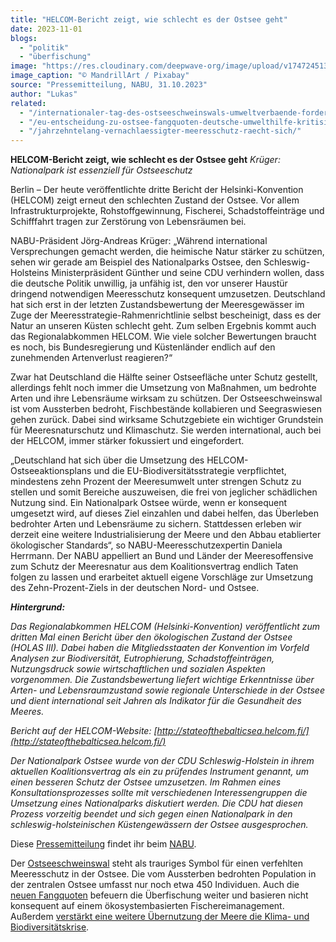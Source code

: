 ```yaml
---
title: "HELCOM-Bericht zeigt, wie schlecht es der Ostsee geht"
date: 2023-11-01
blogs: 
  - "politik"
  - "überfischung"
image: "https://res.cloudinary.com/deepwave-org/image/upload/v1747245131/deepwave.org/Moewen_Ostsee_MandrillArt_Pixabay.jpg"
image_caption: "© MandrillArt / Pixabay"
source: "Pressemitteilung, NABU, 31.10.2023"
author: "Lukas"
related: 
  - "/internationaler-tag-des-ostseeschweinswals-umweltverbaende-fordern-ende-der-stellnetzfischerei-in-verbreitungsgebiet/"
  - "/eu-entscheidung-zu-ostsee-fangquoten-deutsche-umwelthilfe-kritisiert-beschluesse-als-unzureichend/"
  - "/jahrzehntelang-vernachlaessigter-meeresschutz-raecht-sich/"
---
```


**HELCOM-Bericht zeigt, wie schlecht es der Ostsee geht** _Krüger: Nationalpark ist essenziell für Ostseeschutz_

Berlin – Der heute veröffentlichte dritte Bericht der Helsinki-Konvention (HELCOM) zeigt erneut den schlechten Zustand der Ostsee. Vor allem Infrastrukturprojekte, Rohstoffgewinnung, Fischerei, Schadstoffeinträge und Schifffahrt tragen zur Zerstörung von Lebensräumen bei.

NABU-Präsident Jörg-Andreas Krüger: „Während international Versprechungen gemacht werden, die heimische Natur stärker zu schützen, sehen wir gerade am Beispiel des Nationalparks Ostsee, den Schleswig-Holsteins Ministerpräsident Günther und seine CDU verhindern wollen, dass die deutsche Politik unwillig, ja unfähig ist, den vor unserer Haustür dringend notwendigen Meeresschutz konsequent umzusetzen. Deutschland hat sich erst in der letzten Zustandsbewertung der Meeresgewässer im Zuge der Meeresstrategie-Rahmenrichtlinie selbst bescheinigt, dass es der Natur an unseren Küsten schlecht geht. Zum selben Ergebnis kommt auch das Regionalabkommen HELCOM. Wie viele solcher Bewertungen braucht es noch, bis Bundesregierung und Küstenländer endlich auf den zunehmenden Artenverlust reagieren?“

Zwar hat Deutschland die Hälfte seiner Ostseefläche unter Schutz gestellt, allerdings fehlt noch immer die Umsetzung von Maßnahmen, um bedrohte Arten und ihre Lebensräume wirksam zu schützen. Der Ostseeschweinswal ist vom Aussterben bedroht, Fischbestände kollabieren und Seegraswiesen gehen zurück. Dabei sind wirksame Schutzgebiete ein wichtiger Grundstein für Meeresnaturschutz und Klimaschutz. Sie werden international, auch bei der HELCOM, immer stärker fokussiert und eingefordert.

„Deutschland hat sich über die Umsetzung des HELCOM-Ostseeaktionsplans und die EU-Biodiversitätsstrategie verpflichtet, mindestens zehn Prozent der Meeresumwelt unter strengen Schutz zu stellen und somit Bereiche auszuweisen, die frei von jeglicher schädlichen Nutzung sind. Ein Nationalpark Ostsee würde, wenn er konsequent umgesetzt wird, auf dieses Ziel einzahlen und dabei helfen, das Überleben bedrohter Arten und Lebensräume zu sichern. Stattdessen erleben wir derzeit eine weitere Industrialisierung der Meere und den Abbau etablierter ökologischer Standards“, so NABU-Meeresschutzexpertin Daniela Herrmann. Der NABU appelliert an Bund und Länder der Meeresoffensive zum Schutz der Meeresnatur aus dem Koalitionsvertrag endlich Taten folgen zu lassen und erarbeitet aktuell eigene Vorschläge zur Umsetzung des Zehn-Prozent-Ziels in der deutschen Nord- und Ostsee.

_**Hintergrund:**_

_Das Regionalabkommen HELCOM (Helsinki-Konvention) veröffentlicht zum dritten Mal einen Bericht über den ökologischen Zustand der Ostsee (HOLAS III). Dabei haben die Mitgliedsstaaten der Konvention im Vorfeld Analysen zur Biodiversität, Eutrophierung, Schadstoffeinträgen, Nutzungsdruck sowie wirtschaftlichen und sozialen Aspekten vorgenommen. Die Zustandsbewertung liefert wichtige Erkenntnisse über Arten- und Lebensraumzustand sowie regionale Unterschiede in der Ostsee und dient international seit Jahren als Indikator für die Gesundheit des Meeres._

_Bericht auf der HELCOM-Website: [http://stateofthebalticsea.helcom.fi/](http://stateofthebalticsea.helcom.fi/)_

_Der Nationalpark Ostsee wurde von der CDU Schleswig-Holstein in ihrem aktuellen Koalitionsvertrag als ein zu prüfendes Instrument genannt, um einen besseren Schutz der Ostsee umzusetzen. Im Rahmen eines Konsultationsprozesses sollte mit verschiedenen Interessengruppen die Umsetzung eines Nationalparks diskutiert werden. Die CDU hat diesen Prozess vorzeitig beendet und sich gegen einen Nationalpark in den schleswig-holsteinischen Küstengewässern der Ostsee ausgesprochen._

Diese [Pressemitteilung](https://www.nabu.de/presse/pressemitteilungen/http/index.php?popup=true&show=39122&db=presseservice) findet ihr beim [NABU](https://www.nabu.de/).

Der [Ostseeschweinswal](https://www.deepwave.org/internationaler-tag-des-ostseeschweinswals-umweltverbaende-fordern-ende-der-stellnetzfischerei-in-verbreitungsgebiet/) steht als trauriges Symbol für einen verfehlten Meeresschutz in der Ostsee. Die vom Aussterben bedrohten Population in der zentralen Ostsee umfasst nur noch etwa 450 Individuen. Auch die [neuen Fangquoten](https://www.deepwave.org/eu-entscheidung-zu-ostsee-fangquoten-deutsche-umwelthilfe-kritisiert-beschluesse-als-unzureichend/) befeuern die Überfischung weiter und basieren nicht konsequent auf einem ökosystembasierten Fischereimanagement. Außerdem [verstärkt eine weitere Übernutzung der Meere die Klima- und Biodiversitätskrise](https://www.deepwave.org/jahrzehntelang-vernachlaessigter-meeresschutz-raecht-sich/).
